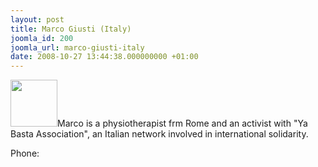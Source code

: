 ```yaml
---
layout: post
title: Marco Giusti (Italy)
joomla_id: 200
joomla_url: marco-giusti-italy
date: 2008-10-27 13:44:38.000000000 +01:00
---
```

<img src="http://www.freegaza.org/uploads/passengers/" width="75" />Marco is a physiotherapist frm Rome and an activist with &quot;Ya Basta Association&quot;, an Italian network involved in international solidarity. <br /><p><a href=""></a></p><p>Phone:</p>

